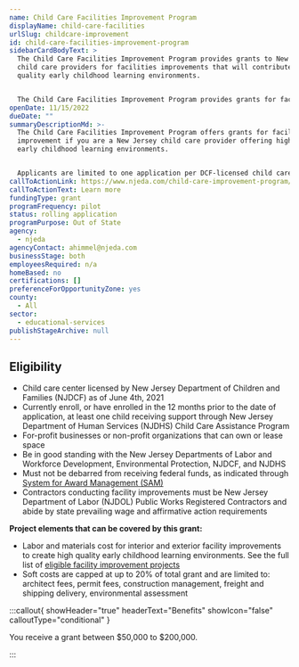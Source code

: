 ```yaml
---
name: Child Care Facilities Improvement Program
displayName: child-care-facilities
urlSlug: childcare-improvement
id: child-care-facilities-improvement-program
sidebarCardBodyText: >
  The Child Care Facilities Improvement Program provides grants to New Jersey
  child care providers for facilities improvements that will contribute to high
  quality early childhood learning environments.


  The Child Care Facilities Improvement Program provides grants for facilities improvement to New Jersey child care providers that provide high quality early childhood learning environments.
openDate: 11/15/2022
dueDate: ""
summaryDescriptionMd: >-
  The Child Care Facilities Improvement Program offers grants for facilities
  improvement if you are a New Jersey child care provider offering high-quality
  early childhood learning environments.


  Applicants are limited to one application per DCF-licensed child care center location, and two applications per `Entity ID Number (EIN)|ein` .
callToActionLink: https://www.njeda.com/child-care-improvement-program/
callToActionText: Learn more
fundingType: grant
programFrequency: pilot
status: rolling application
programPurpose: Out of State
agency:
  - njeda
agencyContact: ahimmel@njeda.com
businessStage: both
employeesRequired: n/a
homeBased: no
certifications: []
preferenceForOpportunityZone: yes
county:
  - All
sector:
  - educational-services
publishStageArchive: null
---
```


## Eligibility

- Child care center licensed by New Jersey Department of Children and Families (NJDCF) as of June 4th, 2021
- Currently enroll, or have enrolled in the 12 months prior to the date of application, at least one child receiving support through New Jersey Department of Human Services (NJDHS) Child Care Assistance Program
- For-profit businesses or non-profit organizations that can own or lease space
- Be in good standing with the New Jersey Departments of Labor and Workforce Development, Environmental Protection, NJDCF, and NJDHS
- Must not be debarred from receiving federal funds, as indicated through [System for Award Management (SAM)](https://sam.gov/content/home)
- Contractors conducting facility improvements must be New Jersey Department of Labor (NJDOL) Public Works Registered Contractors and abide by state prevailing wage and affirmative action requirements

**Project elements that can be covered by this grant:**

- Labor and materials cost for interior and exterior facility improvements to create high quality early childhood learning environments. See the full list of [eligible facility improvement projects](https://www.njeda.com/wp-content/uploads/2022/05/Child-Care-Facilities-Improvement-Eligible-Projects.pdf)
- Soft costs are capped at up to 20% of total grant and are limited to: architect fees, permit fees, construction management, freight and shipping delivery, environmental assessment

:::callout{ showHeader="true" headerText="Benefits" showIcon="false" calloutType="conditional" }

You receive a grant between $50,000 to $200,000.

:::
